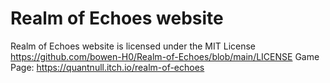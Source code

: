 # Realm of Echoes website
Realm of Echoes website is licensed under the MIT License
https://github.com/bowen-H0/Realm-of-Echoes/blob/main/LICENSE
Game Page:
https://quantnull.itch.io/realm-of-echoes
